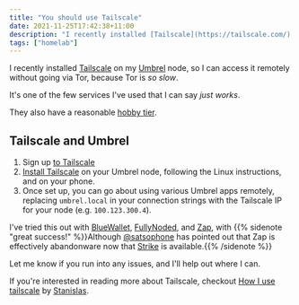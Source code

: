 ```yaml
---
title: "You should use Tailscale"
date: 2021-11-25T17:42:38+11:00
description: "I recently installed [Tailscale](https://tailscale.com/) on my [Umbrel](https://getumbrel.com/) node, so I can access it remotely without going via Tor, because Tor is *so slow*."
tags: ["homelab"]
---
```


I recently installed [Tailscale](https://tailscale.com/) on my [Umbrel](https://getumbrel.com/) node, so I can access it remotely without going via Tor, because Tor is *so slow*.

It's one of the few services I've used that I can say *just works*.

They also have a reasonable [hobby tier](https://tailscale.com/pricing/).

## Tailscale and Umbrel
1. Sign up [to Tailscale](https://tailscale.com/start)
2. [Install Tailscale](https://tailscale.com/download) on your Umbrel node, following the Linux instructions, and on your phone.
3. Once set up, you can go about using various Umbrel apps remotely, replacing `umbrel.local` in your connection strings with the Tailscale IP for your node (e.g. `100.123.300.4`).

I've tried this out with [BlueWallet](https://bluewallet.io/), [FullyNoded](https://fullynoded.app/), and [Zap](https://www.zaphq.io/), with {{% sidenote "great success!" %}}Although [@satsophone](https://twitter.com/satsophone) has pointed out that Zap is effectively abandonware now that [Strike](https://strike.me/) is available.{{% /sidenote %}}

Let me know if you run into any issues, and I'll help out where I can. 

If you're interested in reading more about Tailscale, checkout [How I use tailscale](https://stanislas.blog/2021/08/tailscale/) by [Stanislas](https://stanislas.blog/).
